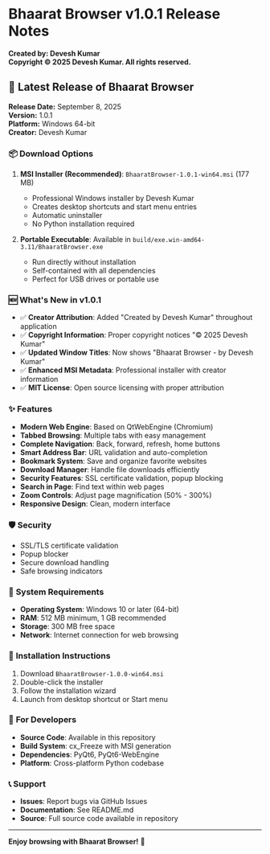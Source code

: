 # Bhaarat Browser v1.0.1 Release Notes

**Created by: Devesh Kumar**  
**Copyright © 2025 Devesh Kumar. All rights reserved.**

## 🎉 **Latest Release of Bhaarat Browser**

**Release Date:** September 8, 2025  
**Version:** 1.0.1  
**Platform:** Windows 64-bit  
**Creator:** Devesh Kumar

### 📦 **Download Options**

1. **MSI Installer (Recommended)**: `BhaaratBrowser-1.0.1-win64.msi` (177 MB)
   - Professional Windows installer by Devesh Kumar
   - Creates desktop shortcuts and start menu entries
   - Automatic uninstaller
   - No Python installation required

2. **Portable Executable**: Available in `build/exe.win-amd64-3.11/BhaaratBrowser.exe`
   - Run directly without installation
   - Self-contained with all dependencies
   - Perfect for USB drives or portable use

### 🆕 **What's New in v1.0.1**

- ✅ **Creator Attribution**: Added "Created by Devesh Kumar" throughout application
- ✅ **Copyright Information**: Proper copyright notices "© 2025 Devesh Kumar"
- ✅ **Updated Window Titles**: Now shows "Bhaarat Browser - by Devesh Kumar"
- ✅ **Enhanced MSI Metadata**: Professional installer with creator information
- ✅ **MIT License**: Open source licensing with proper attribution

### ✨ **Features**

- **Modern Web Engine**: Based on QtWebEngine (Chromium)
- **Tabbed Browsing**: Multiple tabs with easy management
- **Complete Navigation**: Back, forward, refresh, home buttons
- **Smart Address Bar**: URL validation and auto-completion
- **Bookmark System**: Save and organize favorite websites
- **Download Manager**: Handle file downloads efficiently
- **Security Features**: SSL certificate validation, popup blocking
- **Search in Page**: Find text within web pages
- **Zoom Controls**: Adjust page magnification (50% - 300%)
- **Responsive Design**: Clean, modern interface

### 🛡️ **Security**

- SSL/TLS certificate validation
- Popup blocker
- Secure download handling
- Safe browsing indicators

### 💾 **System Requirements**

- **Operating System**: Windows 10 or later (64-bit)
- **RAM**: 512 MB minimum, 1 GB recommended
- **Storage**: 300 MB free space
- **Network**: Internet connection for web browsing

### 🚀 **Installation Instructions**

1. Download `BhaaratBrowser-1.0.0-win64.msi`
2. Double-click the installer
3. Follow the installation wizard
4. Launch from desktop shortcut or Start menu

### 🔧 **For Developers**

- **Source Code**: Available in this repository
- **Build System**: cx_Freeze with MSI generation
- **Dependencies**: PyQt6, PyQt6-WebEngine
- **Platform**: Cross-platform Python codebase

### 📞 **Support**

- **Issues**: Report bugs via GitHub Issues
- **Documentation**: See README.md
- **Source**: Full source code available in repository

---

**Enjoy browsing with Bhaarat Browser!** 🌟
